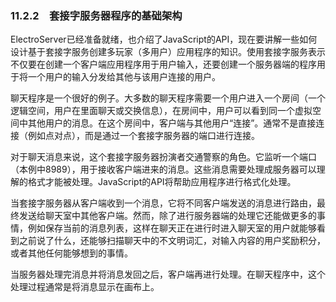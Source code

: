 ### 11.2.2　套接字服务器程序的基础架构

ElectroServer已经准备就绪，也介绍了JavaScript的API，现在要讲解一些如何设计基于套接字服务创建多玩家（多用户）应用程序的知识。使用套接字服务表示不仅要在创建一个客户端应用程序用于用户输入，还要创建一个服务器端的程序用于将一个用户的输入分发给其他与该用户连接的用户。

聊天程序是一个很好的例子。大多数的聊天程序需要一个用户进入一个房间（一个逻辑空间，用户在里面聊天或交换信息），在房间中，用户可以看到同一个虚拟空间中其他用户的消息。在这个房间中，客户端与其他用户“连接”。通常不是直接连接（例如点对点），而是通过一个套接字服务器的端口进行连接。

对于聊天消息来说，这个套接字服务器扮演者交通警察的角色。它监听一个端口（本例中8989），用于接收客户端进来的消息。这些消息需要处理成服务器可以理解的格式才能被处理。JavaScript的API将帮助应用程序进行格式化处理。

当套接字服务器从客户端收到一个消息，它将不同客户端发送的消息进行路由，最终发送给聊天室中其他客户端。然而，除了进行服务器端的处理它还能做更多的事情，例如保存当前的消息列表，这样在聊天正在进行时进入聊天室的用户就能够看到之前说了什么，还能够扫描聊天中的不文明词汇，对输入内容的用户奖励积分，或者其他任何能够想到的事情。

当服务器处理完消息并将消息发回之后，客户端再进行处理。在聊天程序中，这个处理过程通常是将消息显示在画布上。

